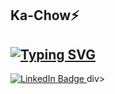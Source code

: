 ## Ka-Chow⚡️

<a href="https://git.io/typing-svg"><img src="https://readme-typing-svg.demolab.com?font=Honk&pause=1000&color=38F78C&vCenter=true&width=435&lines=Welcome+to+my+GitHub+page!" alt="Typing SVG" /></a>
---

<div id="badges">
  <a href="your-linkedin-URL">
    <img src="https://img.shields.io/badge/LinkedIn-blue?style=for-the-badge&logo=linkedin&logoColor=white" alt="LinkedIn Badge"/>
  </a>
div>
<!--
**DrillAviation/DrillAviation** is a ✨ _special_ ✨ repository because its `README.md` (this file) appears on your GitHub profile.

Here are some ideas to get you started:

- 🔭 I’m currently working on ...
- 🌱 I’m currently learning ...
- 👯 I’m looking to collaborate on ...
- 🤔 I’m looking for help with ...
- 💬 Ask me about ...
- 📫 How to reach me: ...
- 😄 Pronouns: ...
- ⚡ Fun fact: ...
-->

